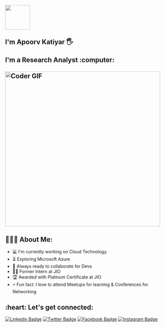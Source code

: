 <h2 align="left">
 <abc>
  <br> <img src="https://media.giphy.com/media/26xBwdIuRJiAIqHwA/giphy.gif" width="80"> <br>
  <br> I'm  Apoorv Katiyar 🖐️<br>
  <br> I'm a Research Analyst :computer:<br>
  <br>
    <img src="https://media.giphy.com/media/neffXsHmkBieY/giphy.gif" alt="Coder GIF" width="500">
 </abc>
</h2> 
<h2 align="left">👨🏻‍💻 About Me:</h2>

- :computer: I'm currently working on Cloud Technology. 
- :hourglass_flowing_sand:  Exploring Microsoft Azure
- :rocket: Always ready to collaborate for Devs
- :man_technologist: Former Intern at JIO
- :trophy: Awarded with Platinum Certificate at JIO
- :zap: Fun fact: I love to attend Meetups for learning & Conferences for Networking<br>

<h2 align="left">:heart: Let's get connected:</h2>

[![Linkedin Badge](https://img.shields.io/badge/-apoorvkatiyar-blue?style=flat-square&logo=Linkedin&logoColor=white&link=https://www.linkedin.com/in/apoorvkatiyar/)](https://www.linkedin.com/in/apoorvkatiyar/) [![Twitter Badge](https://img.shields.io/badge/-@apoorvkatiyar-1ca0f1?style=flat-square&labelColor=1ca0f1&logo=twitter&logoColor=white&link=https://twitter.com/KatiyarApoorv)](https://twitter.com/KatiyarApoorv) [![Facebook Badge](https://img.shields.io/badge/-@apoorvkatiyar-3b5998?style=flat-square&labelColor=3b5998&logo=facebook&logoColor=white&link=https://www.facebook.com/Ap00rv001)](https://www.facebook.com/Ap00rv001) [![Instagram Badge](https://img.shields.io/badge/-@apoorvkatiyar-D7008A?style=flat-square&labelColor=D7008A&logo=Instagram&logoColor=white&link=https://www.instagram.com/ap00rv_katiyar/)](https://www.instagram.com/ap00rv_katiyar/)
